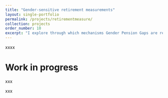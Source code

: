 ```yaml
---
title: "Gender-sensitive retirement measurements"
layout: single-portfolio
permalink: /projects/retirementmeasure/
collection: projects
order_number: 10
excerpt: "I explore through which mechanisms Gender Pension Gaps are related to work-family life course patterns or specific aspects of work and family lives."
---
```


xxxx 



Work in progress
======
xxx

xxx



